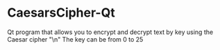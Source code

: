 # CaesarsCipher-Qt
Qt program that allows you to encrypt and decrypt text by key using the Caesar cipher "\n"
The key can be from 0 to 25
